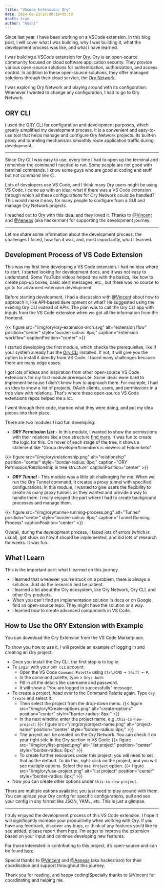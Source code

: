```yaml
---
title: "VScode Extension: Ory"
date: 2024-06-23T16:08:19+05:30
draft: true
author: "Rushi"
---
```


Since last year, I have been working on a VSCode extension. In this blog post, I will cover what I was building, why I was building it, what the development process was like, and what I have learned.

I was building a VSCode extension for [Ory](https://ory.sh). Ory is an open-source community focused on cloud software application security. They provide various open-source solutions for authentication, authorization, and access control. In addition to these open-source solutions, they offer managed solutions through their cloud service, the [Ory Network](https://www.ory.sh/network/).

I was exploring Ory Network and playing around with its configuration. Whenever I wanted to change any configuration, I had to go to Ory Network.

## ORY CLI

I used the [ORY CLI](https://www.ory.sh/docs/guides/cli/installation) for configuration and development purposes, which greatly simplified my development process. It is a convenient and easy-to-use tool that helps manage and configure Ory Network projects. Its built-in proxy and tunneling mechanisms smoothly route application traffic during development.

---

Since Ory CLI was easy to use, every time I had to open up the terminal and remember the command I needed to run. Some people are not good with terminal commands. I know some guys who are good at coding and stuff but not command line 😕.

Lots of developers use VS Code, and I think many Ory users might be using VS Code. I came up with an idea: what if there was a VS Code extension through which all these configurations for Ory Network could be handled? This would make it easy for many people to configure from a GUI and manage Ory Network projects.

I reached out to Ory with this idea, and they loved it. Thanks to [@Vincent](https://github.com/vinckr) and [@Aeneas](https://github.com/aeneasr) (aka hackerman) for supporting the development journey.

---

Let me share some information about the development process, the challenges I faced, how fun it was, and, most importantly, what I learned.

## Development Process of VS Code Extension

This was my first time developing a VS Code extension. I had no idea where to start. I started looking for development docs, and it was not easy to understand. Some YouTube videos helped me with the basics, like how to create pop-up boxes, basic alert messages, etc., but there was no source to go to for advanced extension development.

Before starting development, I had a discussion with [@Vincent](https://github.com/vinckr) about how to approach it, like API-based development or what? He suggested using the existing Ory CLI instead of APIs. The plan was to call the Ory CLI app with inputs from the VS Code extension when we got all the information from the frontend.

{{< figure src="/img/ory/ory-extension-arch.svg" alt="extension flow" position="center" style="border-radius: 8px;" caption="Extension workflow" captionPosition="center" >}}

I started developing the first module, which checks the prerequisites, like if your system already has the [Ory CLI](https://www.ory.sh/docs/guides/cli/installation) installed. If not, it will give you the option to install it directly from VS Code. I faced many challenges because there are many edge cases.

I got lots of ideas and inspiration from other open-source VS Code extensions for my first module prerequisite. Some ideas were hard to implement because I didn't know how to approach them. For example, I had an idea to show a list of projects, OAuth clients, users, and permissions in a tree view with relations. That's where these open-source VS Code extensions repos helped me a lot.

I went through their code, learned what they were doing, and put my idea pieces into their place.

There are two modules I had fun developing:

- **_ORY Permission List_**:- In this module, I wanted to show the permissions with their relations like a tree structure [find more](https://www.ory.sh/docs/keto/modeling/create-permission-model). It was fun to create the logic for this. On hover of each stage of the tree, it shows a statement like "Group:developer#members is viewers of Folder:keto"

{{< figure src="/img/ory/relationship.png" alt="relationship" position="center" style="border-radius: 8px;" caption="ORY Permission/Relationship in tree structure" captionPosition="center" >}}

- **_ORY Tunnel_** - This module was a little bit challenging for me. When we run the Ory Tunnel command, it creates a proxy tunnel with specified configurations. In this module, I wanted to give users the flexibility to create as many proxy tunnels as they wanted and provide a way to handle them. I really enjoyed the part where I had to create background processes and manage them.

{{< figure src="/img/ory/tunnel-running-process.png" alt="Tunnel" position="center" style="border-radius: 8px;" caption="Tunnel Running Process" captionPosition="center" >}}

Overall, during the development process, I faced lots of errors (which is usual), got stuck on how it should be implemented, and did lots of research for weeks. It was fun.

## What I Learn

This is the important part: what I learned on this journey.

- I learned that whenever you're stuck on a problem, there is always a solution. Just do the research and be patient.
- I learned a lot about the Ory ecosystem, like Ory Network, Ory CLI, and other Ory products.
- When you can't find an implementation solution in docs or on Google, find an open-source repo. They might have the solution or a way.
- I learned how to create advanced components in VS Code.

## How to Use the ORY Extension with Example

You can download the Ory Extension from the VS Code Marketplace.

To show you how to use it, I will provide an example of logging in and creating an Ory project.

- Once you install the Ory CLI, the first step is to log in.
- To `Login` with your `ORY CLI` account:
  - Open the VS Code `Command Palette` using `Ctrl/CMD + Shift + P`.
  - In the command palette, type > `Ory: Auth`
  - Fill in all the details like username and password.
  - It will show a "You are logged in successfully" message.
- To create a project, head over to the Command Palette again. Type `Ory: Create` and select it.
  - Then select the project from the drop-down menu.
    {{< figure src="/img/ory/Create-options.png" alt="create-options" position="center" style="border-radius: 8px;" >}}
  - In the next window, enter the project name, e.g.,`this-is-new-project`:
    {{< figure src="/img/ory/project-name.png" alt="project-name" position="center" style="border-radius: 8px;" >}}
  - The project will be created on the Ory Network. You can check it on your right side in the Ory section in VS Code:
    {{< figure src="/img/ory/list-project.png" alt="list project" position="center" style="border-radius: 8px;" >}}
  - To create further resources under this project, you will need to set that as the default. To do this, right-click on the project, and you will see multiple options. Select the `Use Project` option.
    {{< figure src="/img/ory/use-project.png" alt="list project" position="center" style="border-radius: 8px;" >}}
- Now you can create other options under `this-is-new-project`.

There are multiple options available; you just need to play around with them. You can upload your Ory config for specific configurations, pull and see your config in any format like JSON, YAML, etc. This is just a glimpse.

---

I truly enjoyed the development process of this VS Code extension. I hope it will significantly increase your productivity when working with Ory. If you have any feedback, discover any bugs, or think of any features you’d like to see added, please report them [here](https://github.com/ory/cli-vscode-extension/issues). I’m eager to improve the extension based on your input and continue developing new features.

For those interested in contributing to this project, it’s open-source and can be found [here](https://github.com/ory/cli-vscode-extension)

Special thanks to [@Vincent](https://github.com/vinckr) and [@Aeneas](https://github.com/aeneasr) (aka hackerman) for their coordination and support throughout this journey.

Thank you for reading, and happy coding!Specially thanks to [@Vincent](https://github.com/vinckr) for coordinating and helping me.
